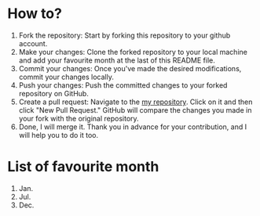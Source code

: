 # How to?

1. Fork the repository: Start by forking this repository to your github account.
2. Make your changes: Clone the forked repository to your local machine and add your favourite month at the last of this README file.
3. Commit your changes: Once you've made the desired modifications, commit your changes locally.
4. Push your changes: Push the committed changes to your forked repository on GitHub.
5. Create a pull request: Navigate to the [my repository](https://github.com/inusturbo/AttractingContributors-month/pulls). Click on it and then click "New Pull Request." GitHub will compare the changes you made in your fork with the original repository.
6. Done, I will merge it. Thank you in advance for your contribution, and I will help you to do it too.

# List of favourite month
1. Jan.
2. Jul.
3. Dec.
